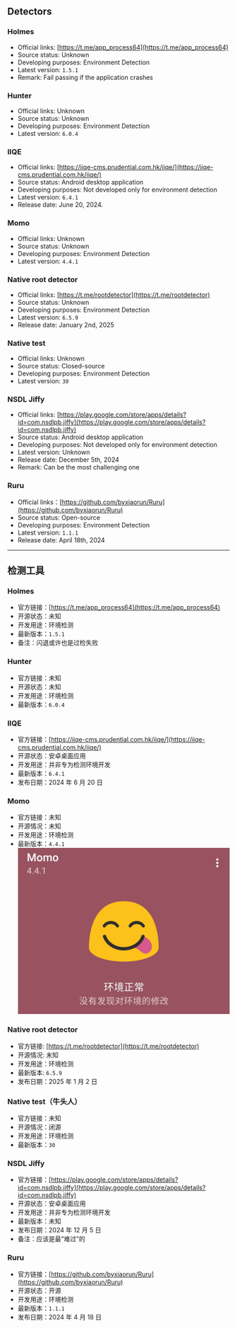 ## Detectors

### Holmes
- Official links: [https://t.me/app_process64](https://t.me/app_process64)
- Source status: Unknown
- Developing purposes: Environment Detection
- Latest version: ``1.5.1``
- Remark: Fail passing if the application crashes

### Hunter
- Official links: Unknown
- Source status: Unknown
- Developing purposes: Environment Detection
- Latest version: ``6.0.4``

### IIQE
- Official links: [https://iiqe-cms.prudential.com.hk/iiqe/](https://iiqe-cms.prudential.com.hk/iiqe/)
- Source status: Android desktop application
- Developing purposes: Not developed only for environment detection
- Latest version: ``6.4.1``
- Release date: June 20, 2024. 

### Momo
- Official links: Unknown
- Source status: Unknown
- Developing purposes: Environment Detection
- Latest version: ``4.4.1``

### Native root detector
- Official links: [https://t.me/rootdetector](https://t.me/rootdetector)
- Source status: Unknown
- Developing purposes: Environment Detection
- Latest version: ``6.5.9``
- Release date: January 2nd, 2025

### Native test
- Official links: Unknown
- Source status: Closed-source
- Developing purposes: Environment Detection
- Latest version: ``30``

### NSDL Jiffy
- Official links: [https://play.google.com/store/apps/details?id=com.nsdlpb.jiffy](https://play.google.com/store/apps/details?id=com.nsdlpb.jiffy)
- Source status: Android desktop application
- Developing purposes: Not developed only for environment detection
- Latest version: Unknown
- Release date: December 5th, 2024
- Remark: Can be the most challenging one

### Ruru

- Official links：[https://github.com/byxiaorun/Ruru](https://github.com/byxiaorun/Ruru)
- Source status: Open-source
- Developing purposes: Environment Detection
- Latest version: ``1.1.1``
- Release date: April 18th, 2024

---

## 检测工具

### Holmes
- 官方链接：[https://t.me/app_process64](https://t.me/app_process64)
- 开源状态：未知
- 开发用途：环境检测
- 最新版本：``1.5.1``
- 备注：闪退或许也是过检失败

### Hunter
- 官方链接：未知
- 开源状态：未知
- 开发用途：环境检测
- 最新版本：``6.0.4``

### IIQE
- 官方链接：[https://iiqe-cms.prudential.com.hk/iiqe/](https://iiqe-cms.prudential.com.hk/iiqe/)
- 开源状态：安卓桌面应用
- 开发用途：并非专为检测环境开发
- 最新版本：``6.4.1``
- 发布日期：2024 年 6 月 20 日

### Momo
- 官方链接：未知
- 开源情况：未知
- 开发用途：环境检测
- 最新版本：``4.4.1``
![momoNormalZH.jpg](momoNormalZH.jpg)

### Native root detector
- 官方链接: [https://t.me/rootdetector](https://t.me/rootdetector)
- 开源情况: 未知
- 开发用途：环境检测
- 最新版本: ``6.5.9``
- 发布日期：2025 年 1 月 2 日

### Native test（牛头人）
- 官方链接：未知
- 开源情况：闭源
- 开发用途：环境检测
- 最新版本：``30``

### NSDL Jiffy
- 官方链接：[https://play.google.com/store/apps/details?id=com.nsdlpb.jiffy](https://play.google.com/store/apps/details?id=com.nsdlpb.jiffy)
- 开源状态：安卓桌面应用
- 开发用途：并非专为检测环境开发
- 最新版本：未知
- 发布日期：2024 年 12 月 5 日
- 备注：应该是最“难过”的

### Ruru

- 官方链接：[https://github.com/byxiaorun/Ruru](https://github.com/byxiaorun/Ruru)
- 开源状态：开源
- 开发用途：环境检测
- 最新版本：``1.1.1``
- 发布日期：2024 年 4 月 18 日
